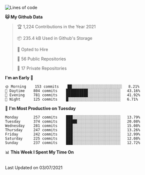 <!--<a href="https://markmelnic.com" target="_blank">
  <img height="150px" align="center" src="https://github-readme-stats.vercel.app/api?username=markmelnic&hide_border=true&show_icons=true&include_all_commits=true&count_private=true&line_height=21&theme=graywhite"/>
  <img height="150px" align="center" src="https://github-readme-stats.vercel.app/api/top-langs/?username=markmelnic&hide=html&hide_border=true&layout=compact&line_height=21&&theme=graywhite "/>
  <img height="150px" align="center" src="https://github-readme-stats.vercel.app/api/wakatime?username=markmelnic&hide=html&hide_border=true&layout=compact&theme=graywhite"/></a>-->

<!--START_SECTION:waka-->
![Lines of code](https://img.shields.io/badge/From%20Hello%20World%20I%27ve%20Written-145891%20lines%20of%20code-blue)

**🐱 My Github Data** 

> 🏆 1,224 Contributions in the Year 2021
 > 
> 📦 235.4 kB Used in Github's Storage 
 > 
> 💼 Opted to Hire
 > 
> 📜 56 Public Repositories 
 > 
> 🔑 17 Private Repositories  
 > 
**I'm an Early 🐤** 

```text
🌞 Morning    153 commits    ██░░░░░░░░░░░░░░░░░░░░░░░   8.21% 
🌆 Daytime    804 commits    ██████████░░░░░░░░░░░░░░░   43.16% 
🌃 Evening    781 commits    ██████████░░░░░░░░░░░░░░░   41.92% 
🌙 Night      125 commits    █░░░░░░░░░░░░░░░░░░░░░░░░   6.71%

```
📅 **I'm Most Productive on Tuesday** 

```text
Monday       257 commits    ███░░░░░░░░░░░░░░░░░░░░░░   13.79% 
Tuesday      374 commits    █████░░░░░░░░░░░░░░░░░░░░   20.08% 
Wednesday    281 commits    ███░░░░░░░░░░░░░░░░░░░░░░   15.08% 
Thursday     247 commits    ███░░░░░░░░░░░░░░░░░░░░░░   13.26% 
Friday       242 commits    ███░░░░░░░░░░░░░░░░░░░░░░   12.99% 
Saturday     225 commits    ███░░░░░░░░░░░░░░░░░░░░░░   12.08% 
Sunday       237 commits    ███░░░░░░░░░░░░░░░░░░░░░░   12.72%

```


📊 **This Week I Spent My Time On** 

```text
```


 Last Updated on 03/07/2021
<!--END_SECTION:waka-->
